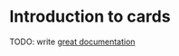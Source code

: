 # Introduction to cards

TODO: write [great documentation](http://jacobian.org/writing/what-to-write/)
